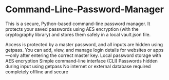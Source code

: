 # Command-Line-Password-Manager
This is a secure, Python-based command-line password manager. It protects your saved passwords using AES encryption (with the cryptography library) and stores them safely in a local vault.json file.

Access is protected by a master password, and all inputs are hidden using getpass. You can add, view, and manage login details for websites or apps—only after entering the correct master key.
Local password storage with AES encryption
Simple command-line interface (CLI)
Passwords hidden during input using getpass
No internet or external database required completely offline and secure










